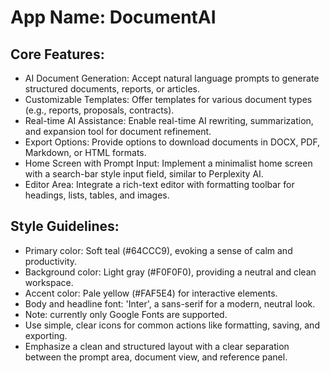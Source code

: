 # **App Name**: DocumentAI

## Core Features:

- AI Document Generation: Accept natural language prompts to generate structured documents, reports, or articles.
- Customizable Templates: Offer templates for various document types (e.g., reports, proposals, contracts).
- Real-time AI Assistance: Enable real-time AI rewriting, summarization, and expansion tool for document refinement.
- Export Options: Provide options to download documents in DOCX, PDF, Markdown, or HTML formats.
- Home Screen with Prompt Input: Implement a minimalist home screen with a search-bar style input field, similar to Perplexity AI.
- Editor Area: Integrate a rich-text editor with formatting toolbar for headings, lists, tables, and images.

## Style Guidelines:

- Primary color: Soft teal (#64CCC9), evoking a sense of calm and productivity.
- Background color: Light gray (#F0F0F0), providing a neutral and clean workspace.
- Accent color: Pale yellow (#FAF5E4) for interactive elements.
- Body and headline font: 'Inter', a sans-serif for a modern, neutral look.
- Note: currently only Google Fonts are supported.
- Use simple, clear icons for common actions like formatting, saving, and exporting.
- Emphasize a clean and structured layout with a clear separation between the prompt area, document view, and reference panel.